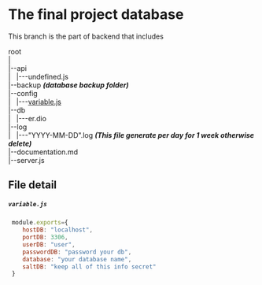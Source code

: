 # The final project database

This branch is the part of backend that includes

root<br>
 |<br>
 |--api<br>
 |&nbsp;&nbsp;&nbsp;|---undefined.js<br>
 |--backup ***(database backup folder)***<br>
 |--config<br>
 |&nbsp;&nbsp;&nbsp;|---[variable.js](https://github.com/Akaru1xR1N/clinic-project-db#variablejs "Jump to file detail")<br>
 |--db<br>
 |&nbsp;&nbsp;&nbsp;|---er.dio<br>
 |--log<br>
 |&nbsp;&nbsp;&nbsp;|---"YYYY-MM-DD".log ***(This file generate per day for 1 week otherwise delete)***<br>
 |--documentation.md<br>
 |--server.js<br>



## File detail
##### `variable.js`
```js
 module.exports={
    hostDB: "localhost",
    portDB: 3306,
    userDB: "user",
    passwordDB: "password your db",
    database: "your database name",
    saltDB: "keep all of this info secret"
 }
 ```
